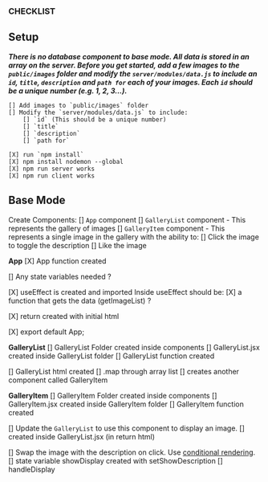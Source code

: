 ### CHECKLIST

## Setup

***There is no database component to base mode. All data is stored in an array on the server. Before you get started, add a few images to the `public/images` folder and modify the `server/modules/data.js` to include an `id`, `title`, `description` and `path for` each of your images. Each `id` should be a unique number (e.g. 1, 2, 3...).***

    [] Add images to `public/images` folder 
    [] Modify the `server/modules/data.js` to include:
        [] `id` (This should be a unique number)
        [] `title`
        [] `description`
        [] `path for`
    
    [X] run `npm install`
    [X] npm install nodemon --global
    [X] npm run server works
    [X] npm run client works


## Base Mode

Create Components:
    [] `App` component
    [] `GalleryList` component
        - This represents the gallery of images
    [] `GalleryItem` component
        - This represents a single image in the gallery with the ability to:
            [] Click the image to toggle the description
            [] Like the image

**App**
[X] App function created

[] Any state variables needed ?

[X] useEffect is created and imported
    Inside useEffect should be:
    [X] a function that gets the data (getImageList) ?

[X] return created with initial html

[X] export default App;

**GalleryList**
[] GalleryList Folder created inside components
[] GalleryList.jsx created inside GalleryList folder
[] GalleryList function created

[] GalleryList html created
    [] .map through array list
    [] creates another component called GalleryItem


**GalleryItem**
[] GalleryItem Folder created inside components
[] GalleryItem.jsx created inside GalleryItem folder
[] GalleryItem function created

[] Update the `GalleryList` to use this component to display an image.
    [] created inside GalleryList.jsx (in return html)

[] Swap the image with the description on click. Use [conditional rendering](https://reactjs.org/docs/conditional-rendering.html).
    [] state variable showDisplay created with setShowDescription 
    [] handleDisplay




    